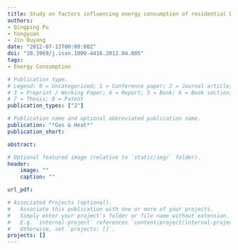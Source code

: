 ```yaml
---
title: Study on factors influencing energy consumption of residential buildings in Huainan city (in Chinese)"
authors:
- Qingping Pu
- hongyuan
- Jin Ouyang
date: "2012-07-13T00:00:00Z"
doi: "10.3969/j.issn.1000-4416.2012.04.005"
tags:
- Energy Consumption

# Publication type.
# Legend: 0 = Uncategorized; 1 = Conference paper; 2 = Journal article;
# 3 = Preprint / Working Paper; 4 = Report; 5 = Book; 6 = Book section;
# 7 = Thesis; 8 = Patent
publication_types: ["2"]

# Publication name and optional abbreviated publication name.
publication: "*Gas & Heat*"
publication_short:

abstract:

# Optional featured image (relative to `static/img/` folder).
header:
    image: ""
    caption: ""

url_pdf:

# Associated Projects (optional).
#   Associate this publication with one or more of your projects.
#   Simply enter your project's folder or file name without extension.
#   E.g. `internal-project` references `content/project/internal-project/index.md`.
#   Otherwise, set `projects: []`.
projects: []
---
```

